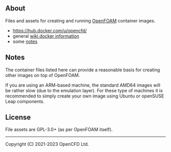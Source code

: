 ## About

Files and assets for creating and running
[OpenFOAM](https://www.openfoam.com) container images.

- https://hub.docker.com/u/opencfd/
- general [wiki docker information][wiki-docker]
- some [notes][wiki-notes]


## Notes

The container files listed here can provide a reasonable basis for
creating other images on top of OpenFOAM.

If you are using an ARM-based machine, the standard AMD64 images will
be rather slow (due to the emulation layer). For these type of
machines it is recommended to simply create your own image using
Ubuntu or openSUSE Leap components.


## License

File assets are GPL-3.0+ (as per OpenFOAM itself).


---
Copyright (C) 2021-2023 OpenCFD Ltd.

[wiki-docker]: https://develop.openfoam.com/Development/openfoam/-/wikis/precompiled/docker
[wiki-notes]: https://develop.openfoam.com/packaging/containers/-/wikis/home
